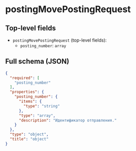 # postingMovePostingRequest

## Top-level fields
- `postingMovePostingRequest` (top-level fields):
  - `posting_number`: `array`

## Full schema (JSON)
```json
{
  "required": [
    "posting_number"
  ],
  "properties": {
    "posting_number": {
      "items": {
        "type": "string"
      },
      "type": "array",
      "description": "Идентификатор отправления."
    }
  },
  "type": "object",
  "title": "object"
}
```
